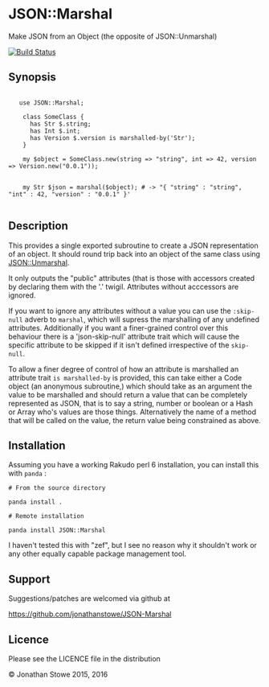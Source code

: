 # JSON::Marshal

Make JSON from an Object (the opposite of JSON::Unmarshal)

[![Build Status](https://travis-ci.org/jonathanstowe/JSON-Marshal.svg?branch=master)](https://travis-ci.org/jonathanstowe/JSON-Marshal)

## Synopsis

```perl6

   use JSON::Marshal;

    class SomeClass {
      has Str $.string;
      has Int $.int;
      has Version $.version is marshalled-by('Str');
    }

    my $object = SomeClass.new(string => "string", int => 42, version => Version.new("0.0.1"));


    my Str $json = marshal($object); # -> "{ "string" : "string", "int" : 42, "version" : "0.0.1" }'


```

## Description

This provides a single exported subroutine to create a JSON representation
of an object.  It should round trip back into an object of the same class
using [JSON::Unmarshal](https://github.com/tadzik/JSON-Unmarshal).

It only outputs the "public" attributes (that is those with accessors
created by declaring them with the '.' twigil. Attributes without acccessors
are ignored.


If you want to ignore any attributes without a value you can use the
```:skip-null``` adverb to ```marshal```, which will supress the
marshalling of any undefined attributes.  Additionally if you want a
finer-grained control over this behaviour there is a 'json-skip-null'
attribute trait which will cause the specific attribute to be skipped
if it isn't defined irrespective of the ```skip-null```.


To allow a finer degree of control of how an attribute is marshalled an
attribute trait ```is marshalled-by``` is provided, this can take either
a Code object (an anonymous subroutine,) which should take as an argument
the value to be marshalled and should return a value that can be completely
represented as JSON, that is to say a string, number or boolean or a Hash
or Array who's values are those things. Alternatively the name of a method
that will be called on the value, the return value being constrained as
above.

## Installation

Assuming you have a working Rakudo perl 6 installation, you can install this
with ```panda``` :

    # From the source directory
   
    panda install .

    # Remote installation

    panda install JSON::Marshal

I haven't tested this with "zef", but I see no reason why it shouldn't
work or any other equally capable package management tool.

## Support

Suggestions/patches are welcomed via github at

   https://github.com/jonathanstowe/JSON-Marshal

## Licence

Please see the LICENCE file in the distribution

© Jonathan Stowe 2015, 2016
